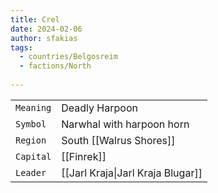 ```yaml
---
title: Crel
date: 2024-02-06
author: sfakias
tags:
  - countries/Belgosreim
  - factions/North
 
---
```

| | |
| --- | --- |
| `Meaning` | Deadly Harpoon |
| `Symbol` | Narwhal with harpoon horn |
| `Region` | South [[Walrus Shores]] |
| `Capital` | [[Finrek]] |
| `Leader` | [[Jarl Kraja\|Jarl Kraja Blugar]] |